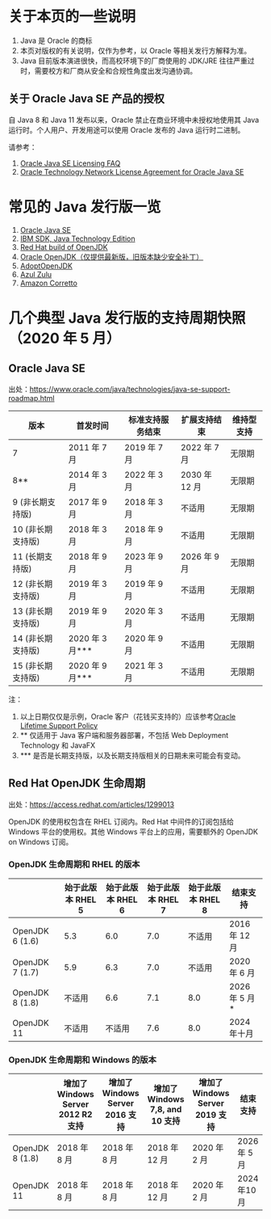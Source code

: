 # 关于本页的一些说明
1. Java 是 Oracle 的商标
2. 本页对版权的有关说明，仅作为参考，以 Oracle 等相关发行方解释为准。
3. Java 目前版本演进很快，而高校环境下的厂商使用的 JDK/JRE 往往严重过时，需要校方和厂商从安全和合规性角度出发沟通协调。

## 关于 Oracle Java SE 产品的授权
自 Java 8 和 Java 11 发布以来，Oracle 禁止在商业环境中未授权地使用其 Java 运行时。个人用户、开发用途可以使用 Oracle 发布的 Java 运行时二进制。

请参考：
1. [Oracle Java SE Licensing FAQ](https://www.oracle.com/technetwork/java/javase/overview/oracle-jdk-faqs.html)
2. [Oracle Technology Network License Agreement for Oracle Java SE](https://www.oracle.com/downloads/licenses/javase-license1.html)

# 常见的 Java 发行版一览

1. [Oracle Java SE](https://www.oracle.com/java/technologies/javase-downloads.html)
2. [IBM SDK, Java Technology Edition](https://developer.ibm.com/javasdk/downloads/)
3. [Red Hat build of OpenJDK](https://developers.redhat.com/products/openjdk)
3. [Oracle OpenJDK（仅提供最新版，旧版本缺少安全补丁）](https://openjdk.java.net/install/)
4. [AdoptOpenJDK](https://adoptopenjdk.net/)
5. [Azul Zulu](https://www.azul.com/downloads/zulu-community/)
6. [Amazon Corretto](https://aws.amazon.com/corretto/)

# 几个典型 Java 发行版的支持周期快照（2020 年 5 月）

## Oracle Java SE

出处：https://www.oracle.com/java/technologies/java-se-support-roadmap.html

|版本|首发时间|标准支持服务结束|扩展支持结束|维持型支持|
|--- |--- |--- |--- |--- |
|7|2011 年 7 月|2019 年 7 月|2022 年 7 月|无限期|
|8**|2014 年 3 月|2022 年 3 月|2030 年 12 月|无限期|
|9 (非长期支持版)|2017 年 9 月|2018 年 3 月|不适用|无限期|
|10 (非长期支持版)|2018 年 3 月|2018 年 9 月|不适用|无限期|
|11 (长期支持版)|2018 年 9 月|2023 年 9 月|2026 年 9 月|无限期|
|12 (非长期支持版)|2019 年 3 月|2019 年 9 月|不适用|无限期|
|13 (非长期支持版)|2019 年 9 月|2020 年 3 月|不适用|无限期|
|14 (非长期支持版)|2020 年 3 月***|2020 年 9 月|不适用|无限期|
|15 (非长期支持版)|2020 年 9 月***|2021 年 3 月|不适用|无限期|

注：

1. 以上日期仅仅是示例，Oracle 客户（花钱买支持的）应该参考[Oracle Lifetime Support Policy](https://www.oracle.com/support/lifetime-support/)
2. ** 仅适用于 Java 客户端和服务器部署，不包括 Web Deployment Technology 和 JavaFX
3. *** 是否是长期支持版，以及长期支持版相关的日期未来可能会有变动。

## Red Hat OpenJDK 生命周期

出处：https://access.redhat.com/articles/1299013

OpenJDK 的使用权包含在 RHEL 订阅内。Red Hat 中间件的订阅包括给 Windows 平台的使用权。其他 Windows 平台上的应用，需要额外的 OpenJDK on Windows 订阅。

### OpenJDK 生命周期和 RHEL 的版本

||始于此版本 RHEL 5|始于此版本 RHEL 6|始于此版本 RHEL 7|始于此版本 RHEL 8|结束支持|
|--- |--- |--- |--- |--- |--- |
|OpenJDK 6 (1.6)|5.3|6.0|7.0|不适用|2016 年 12 月|
|OpenJDK 7 (1.7)|5.9|6.3|7.0|不适用|2020 年 6 月|
|OpenJDK 8 (1.8)|不适用|6.6|7.1|8.0|2026 年 5 月*|
|OpenJDK 11|不适用|不适用|7.6|8.0|2024 年十月|

### OpenJDK 生命周期和 Windows 的版本

||增加了 Windows Server 2012 R2 支持|增加了 Windows Server 2016 支持|增加了 Windows 7,8, and 10 支持|增加了 Windows Server 2019 支持|结束支持|
|--- |--- |--- |--- |--- |--- |
|OpenJDK 8 (1.8)|2018 年 8 月|2018 年 8 月|2018 年 12 月|2020 年 2 月|2026 年 5 月|
|OpenJDK 11|2018 年 8 月|2018 年 8 月|2018 年 12 月|2020 年 2 月|2024 年10 月|
